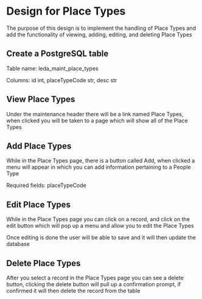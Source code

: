 # Design for Place Types
The purpose of this design is to implement the handling of Place Types and add the functionality of viewing, adding, editing, and deleting Place Types

## Create a PostgreSQL table
Table name: leda_maint_place_types

Columns: id int, placeTypeCode str, desc str

## View Place Types
Under the maintenance header there will be a link named Place Types, when clicked you will be taken to a page which will show all of the Place Types

## Add Place Types
While in the Place Types page, there is a button called Add, when clicked a menu will appear in which you can add information pertaining to a People Type

Required fields: placeTypeCode

## Edit Place Types
While in the Place Types page you can click on a record, and click on the edit button which will pop up a menu and allow you to edit the Place Types

Once editing is done the user will be able to save and it will then update the database

## Delete Place Types
After you select a record in the Place Types page you can see a delete button, clicking the delete button will pull up a confirmation prompt, if confirmed it will then delete the record from the table